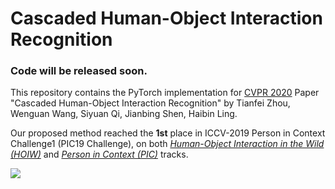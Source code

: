 # Cascaded Human-Object Interaction Recognition

### Code will be released soon.

This repository contains the PyTorch implementation for [CVPR 2020](http://cvpr2020.thecvf.com/) Paper "Cascaded Human-Object Interaction Recognition" by Tianfei Zhou, Wenguan Wang, Siyuan Qi, Jianbing Shen, Haibin Ling.

Our proposed method reached the __1st__ place in ICCV-2019 Person in Context Challenge1 (PIC19 Challenge), on both [_Human-Object Interaction in the Wild (HOIW)_](http://picdataset.com/challenge/leaderboard/pic2019) and [_Person in Context (PIC)_](http://picdataset.com/challenge/leaderboard/hoi2019) tracks.

![](../master/framework.png)
